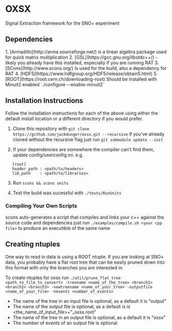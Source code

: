 <h1> OXSX </h1>
Signal Extraction framework for the SNO+ experiment


<h2> Dependencies </h2>
1. [Armadillo](http://arma.sourceforge.net/) is a linear algebra package used for quick matrix multiplication
2. [GSL](https://gcc.gnu.org/libstdc++/) - likely you already have this installed, especially if you are running RAT
3. [SCons](http://www.scons.org/) Is used for the build, also a dependency for RAT
4. [HDF5](https://www.hdfgroup.org/HDF5/release/obtain5.html)
5. [ROOT](https://root.cern.ch/downloading-root) Should be installed with Minuit2 enabled `./configure --enable-minuit2`


<h2>Installation Instructions </h2>
Follow the installation instructions for each of the above using either the default install location or a different directory if you would prefer.

1. Clone this repository with ```git clone https://github.com/jackdunger/oxsx.git --recursive``` if you've already cloned without the recursive flag just run ```git submodule update --init```

2. If your dependencies are somewhere the compiler can't find them, update config/userconfig.ini. 
e.g.
 ```
    [root]
    header_path : <path/to/headers>
    lib_path    : <path/to/libraries>
 ```

3. Run ```scons && scons units```

4. Test the build was sucessful with ```./tests/RunUnits```


<h3> Compiling Your Own Scripts</h3>

scons auto-generates a script that compiles and links your c++ against the source code and dependencies just run ```./examples/compile.sh <your cpp file>``` to produce an executible of the same name



<h2> Creating ntuples </h2>
One way to read in data is using a ROOT ntuple. If you are looking at SNO+ data, you probably have a flat root tree that can be easily pruned down into this format with only the branches you are interested in.

To create ntuples for oxsx run ```./util/prune_flat_tree <path_to_file_to_convert> -treename <name_of_the_tree> <branch1> <branch2> <branch3> -newtreename <name_of_your_tree> -outputfile <name_of_your_file> -nevents <number_of_events>```

 * The name of the tree in an input file is optional, as a default it is "output"
 * The name of the output file is optional, as a default is is <the_name_of_input_file>+"_oxsx.root"
 * The name of the tree in an output file is optional, as a default it is "oxsx"
 * The number of events of an output file is optional 

